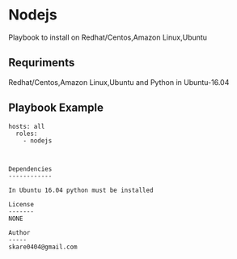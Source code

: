 Nodejs
============

Playbook to install  on Redhat/Centos,Amazon Linux,Ubuntu

Requriments
--------------------
Redhat/Centos,Amazon Linux,Ubuntu and Python in Ubuntu-16.04

Playbook Example
---------------------


```
hosts: all
  roles:
    - nodejs



```

 ```
 Dependencies
------------

In Ubuntu 16.04 python must be installed 
 
License
-------
 NONE
 
Author
-----
skare0404@gmail.com